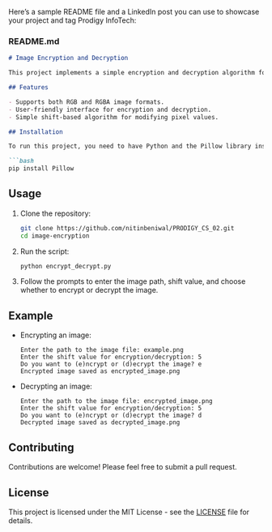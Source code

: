 Here’s a sample README file and a LinkedIn post you can use to showcase your project and tag Prodigy InfoTech:

### README.md

```markdown
# Image Encryption and Decryption

This project implements a simple encryption and decryption algorithm for images using the Python Imaging Library (PIL). The algorithm modifies the RGB values of each pixel based on a user-defined shift value, allowing users to encrypt and decrypt images easily.

## Features

- Supports both RGB and RGBA image formats.
- User-friendly interface for encryption and decryption.
- Simple shift-based algorithm for modifying pixel values.

## Installation

To run this project, you need to have Python and the Pillow library installed. You can install Pillow using pip:

```bash
pip install Pillow
```

## Usage

1. Clone the repository:
   ```bash
   git clone https://github.com/nitinbeniwal/PRODIGY_CS_02.git
   cd image-encryption
   ```

2. Run the script:
   ```bash
   python encrypt_decrypt.py
   ```

3. Follow the prompts to enter the image path, shift value, and choose whether to encrypt or decrypt the image.

## Example

- Encrypting an image:
  ```
  Enter the path to the image file: example.png
  Enter the shift value for encryption/decryption: 5
  Do you want to (e)ncrypt or (d)ecrypt the image? e
  Encrypted image saved as encrypted_image.png
  ```

- Decrypting an image:
  ```
  Enter the path to the image file: encrypted_image.png
  Enter the shift value for encryption/decryption: 5
  Do you want to (e)ncrypt or (d)ecrypt the image? d
  Decrypted image saved as decrypted_image.png
  ```

## Contributing

Contributions are welcome! Please feel free to submit a pull request.

## License

This project is licensed under the MIT License - see the [LICENSE](LICENSE) file for details.
```


